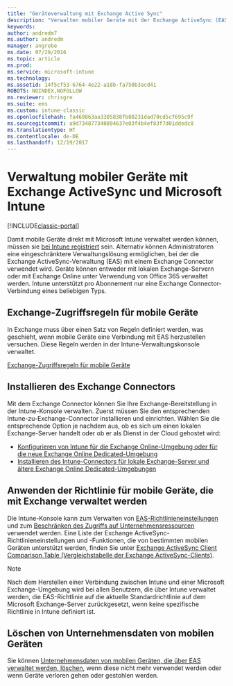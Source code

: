 ```yaml
---
title: "Geräteverwaltung mit Exchange Active Sync"
description: "Verwalten mobiler Geräte mit der Exchange ActiveSync (EAS)-Verwaltung und dem Exchange Connector"
keywords: 
author: andredm7
ms.author: andredm
manager: angrobe
ms.date: 07/29/2016
ms.topic: article
ms.prod: 
ms.service: microsoft-intune
ms.technology: 
ms.assetid: 14f5cf53-6764-4e22-a18b-fa750b3acd41
ROBOTS: NOINDEX,NOFOLLOW
ms.reviewer: chrisgre
ms.suite: ems
ms.custom: intune-classic
ms.openlocfilehash: fa469863aa3305838fb80231dad70cd5cf695c9f
ms.sourcegitcommit: a9d734877340894637e03f4b4ef83f7d01ddedc8
ms.translationtype: HT
ms.contentlocale: de-DE
ms.lasthandoff: 12/19/2017
---
```

# <a name="exchange-activesync-mobile-device-management-with-microsoft-intune"></a>Verwaltung mobiler Geräte mit Exchange ActiveSync und Microsoft Intune

[!INCLUDE[classic-portal](../includes/classic-portal.md)]

Damit mobile Geräte direkt mit Microsoft Intune verwaltet werden können, müssen sie [bei Intune registriert](prerequisites-for-enrollment.md) sein. Alternativ können Administratoren eine eingeschränktere Verwaltungslösung ermöglichen, bei der die Exchange ActiveSync-Verwaltung (EAS) mit einem Exchange Connector verwendet wird. Geräte können entweder mit lokalen Exchange-Servern oder mit Exchange Online unter Verwendung von Office 365 verwaltet werden. Intune unterstützt pro Abonnement nur eine Exchange Connector-Verbindung eines beliebigen Typs.

## <a name="exchange-access-rules-for-mobile-devices"></a>Exchange-Zugriffsregeln für mobile Geräte ##

In Exchange muss über einen Satz von Regeln definiert werden, was geschieht, wenn mobile Geräte eine Verbindung mit EAS herzustellen versuchen. Diese Regeln werden in der Intune-Verwaltungskonsole verwaltet.

[Exchange-Zugriffsregeln für mobile Geräte](exchange-access-rules-for-mobile-devices.md)

## <a name="install-the-exchange-connector"></a>Installieren des Exchange Connectors
Mit dem Exchange Connector können Sie Ihre Exchange-Bereitstellung in der Intune-Konsole verwalten. Zuerst müssen Sie den entsprechenden Intune-zu-Exchange-Connector installieren und einrichten. Wählen Sie die entsprechende Option je nachdem aus, ob es sich um einen lokalen Exchange-Server handelt oder ob er als Dienst in der Cloud gehostet wird:

-   [Konfigurieren von Intune für die Exchange Online-Umgebung oder für die neue Exchange Online Dedicated-Umgebung](intune-service-to-service-exchange-connector.md)
-   [Installieren des Intune-Connectors für lokale Exchange-Server und ältere Exchange Online Dedicated-Umgebungen](intune-on-premises-exchange-connector.md)


## <a name="apply-policy-for-exchange-managed-mobile-devices"></a>Anwenden der Richtlinie für mobile Geräte, die mit Exchange verwaltet werden
Die Intune-Konsole kann zum Verwalten von [EAS-Richtlinieneinstellungen](exchange-activesync-policy-settings-in-microsoft-intune.md) und zum [Beschränken des Zugriffs auf Unternehmensressourcen](restrict-access-to-email-and-o365-services-with-microsoft-intune.md) verwendet werden. Eine Liste der Exchange ActiveSync-Richtlinieneinstellungen und -Funktionen, die von bestimmten mobilen Geräten unterstützt werden, finden Sie unter [Exchange ActiveSync Client Comparison Table (Vergleichstabelle der Exchange ActiveSync-Clients)](http://go.microsoft.com/fwlink/?LinkId=247270).

> [!NOTE]
> Nach dem Herstellen einer Verbindung zwischen Intune und einer Microsoft Exchange-Umgebung wird bei allen Benutzern, die über Intune verwaltet werden, die EAS-Richtlinie auf die aktuelle Standardrichtlinie auf dem Microsoft Exchange-Server zurückgesetzt, wenn keine spezifische Richtlinie in Intune definiert ist.

## <a name="wipe-company-data-from-mobile-devices"></a>Löschen von Unternehmensdaten von mobilen Geräten
Sie können [Unternehmensdaten von mobilen Geräten, die über EAS verwaltet werden, löschen](wipe-for-exchange-managed-mobile-devices.md), wenn diese nicht mehr verwendet werden oder wenn Geräte verloren gehen oder gestohlen werden.
